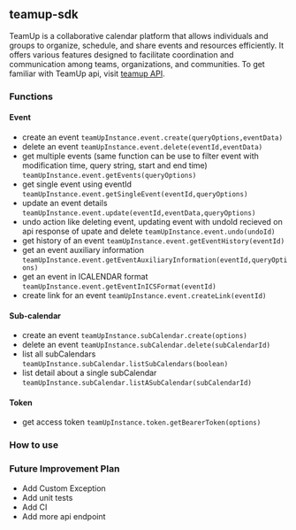 ## teamup-sdk
TeamUp is a collaborative calendar platform that allows individuals and groups to organize, schedule, and share events and resources efficiently. It offers various features designed to facilitate coordination and communication among teams, organizations, and communities.
To get familiar with TeamUp api, visit [teamup API](https://apidocs.teamup.com/).

### Functions

#### Event
- create an event 
`teamUpInstance.event.create(queryOptions,eventData)`
- delete an event
`teamUpInstance.event.delete(eventId,eventData)`
- get multiple events (same function can be use to filter event with modification time, query string, start and end time)
`teamUpInstance.event.getEvents(queryOptions)`
- get single event using eventId
`teamUpInstance.event.getSingleEvent(eventId,queryOptions)`
- update an event details 
`teamUpInstance.event.update(eventId,eventData,queryOptions)`
- undo action like deleting event, updating event with undoId recieved on api response of upate and delete
`teamUpInstance.event.undo(undoId)`
- get history of an event 
`teamUpInstance.event.getEventHistory(eventId)`
- get an event auxiliary information 
`teamUpInstance.event.getEventAuxiliaryInformation(eventId,queryOptions)`
- get an event in ICALENDAR format 
`teamUpInstance.event.getEventInICSFormat(eventId)`
- create link for an event 
`teamUpInstance.event.createLink(eventId)`

#### Sub-calendar
- create an event
  `teamUpInstance.subCalendar.create(options)`
- delete an event
  `teamUpInstance.subCalendar.delete(subCalendarId)`
- list all subCalendars
  `teamUpInstance.subCalendar.listSubCalendars(boolean)`
- list detail about a single subCalendar
  `teamUpInstance.subCalendar.listASubCalendar(subCalendarId)`

#### Token
- get access token
  `teamUpInstance.token.getBearerToken(options)`

### How to use

### Future Improvement Plan

 - Add Custom Exception
 - Add unit tests
 - Add CI
 - Add more api endpoint